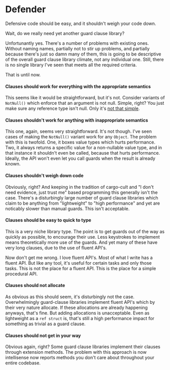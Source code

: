 # Defender

Defensive code should be easy, and it shouldn't weigh your code down.

Wait, do we really need yet another guard clause library?

Unfortunantly yes. There's a number of problems with existing ones. Without naming names, partially not to stir up problems, and partially because there's just so damn many of them, this is going to be descriptive of the overall guard clause library climate, not any individual one. Still, there is no single library I've seen that meets all the required criteria.

That is until now.

#### Clauses should work for everything with the appropriate semantics
	
This seems like it would be straightforward, but it's not. Consider variants of `NotNull()` which enforce that an argument is not null. Simple, right? You just make sure any reference type isn't null. Only it's [not that simple](https://docs.microsoft.com/en-us/dotnet/csharp/language-reference/builtin-types/nullable-value-types).

#### Clauses shouldn't work for anything with inappropriate semantics

This one, again, seems very straightforward. It's not though. I've seen cases of making the `NotNull()` variant work for any `Object`. The problem with this is twofold. One, it boxes value types which hurts performance. Two, it always returns a specific value for a non-nullable value type, and in that instance it shouldn't even be called, because that hurts performance. Ideally, the API won't even let you call guards when the result is already known.

#### Clauses shouldn't weigh down code

Obviously, right? And keeping in the tradition of cargo-cult and "I don't need evidence, just trust me" based programming this generally isn't the case. There's a disturbingly large number of guard clause libraries which claim to be anything from "lightweight" to "high performance" and yet are noticably slower than manual guards. This isn't acceptable.

#### Clauses should be easy to quick to type

This is a very niche library type. The point is to get guards out of the way as quickly as possible, to encourage their use. Less keystrokes to implement means theoretically more use of the guards. And yet many of these have very long clauses, due to the use of fluent API's.

Now don't get me wrong. I love fluent API's. Most of what I write has a fluent API. But like any tool, it's useful for certain tasks and only those tasks. This is not the place for a fluent API. This is the place for a simple procedural API.

#### Clauses should not allocate

As obvious as this should seem, it's disturbingly not the case. Overwhelmingly guard-clause libraries implement fluent API's which by their very nature allocate. If these allocations are already happening anyways, that's fine. But adding allocations is unacceptable. Even as lightweight as a `ref struct` is, that's still a high performance impact for something as trivial as a guard clause.

#### Clauses should not get in your way

Obvious again, right? Some guard clause libraries implement their clauses through extension methods. The problem with this approach is now intellisense now reports methods you don't care about throughout your entire codebase. 